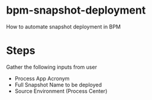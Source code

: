 # bpm-snapshot-deployment
How to automate snapshot deployment in BPM

# Steps
Gather the following inputs from user
  * Process App Acronym
  * Full Snapshot Name to be deployed
  * Source Environment (Process Center)


